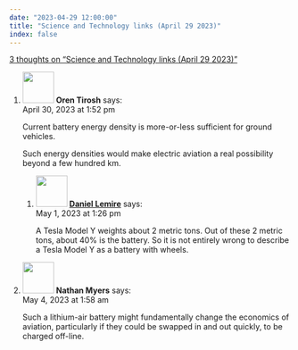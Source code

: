 ```yaml
---
date: "2023-04-29 12:00:00"
title: "Science and Technology links (April 29 2023)"
index: false
---
```


[3 thoughts on &ldquo;Science and Technology links (April 29 2023)&rdquo;](/lemire/blog/2023/04-29-science-and-technology-links-april-29-2023)

<ol class="comment-list">
<li id="comment-651410" class="comment even thread-even depth-1 parent">
<div class="comment-author vcard">
<img alt src="https://secure.gravatar.com/avatar/5e02c014b9ae0d4964d09a998780074f?s=56&#038;d=mm&#038;r=g" srcset="https://secure.gravatar.com/avatar/5e02c014b9ae0d4964d09a998780074f?s=112&#038;d=mm&#038;r=g 2x" class="avatar avatar-56 photo" height="56" width="56" decoding="async" /> <b class="fn">Oren Tirosh</b> <span class="says">says:</span> </div>
<div class="comment-metadata"><time datetime="2023-04-30T13:52:10+00:00">April 30, 2023 at 1:52 pm</time></a> </div>
<div class="comment-content">
<p>Current battery energy density is more-or-less sufficient for ground vehicles.</p>
<p>Such energy densities would make electric aviation a real possibility beyond a few hundred km.</p>
</div>
<ol class="children">
<li id="comment-651421" class="comment byuser comment-author-lemire bypostauthor odd alt depth-2">
<div class="comment-author vcard">
<img alt src="https://secure.gravatar.com/avatar/2ca999bef9535950f5b84281a4dab006?s=56&#038;d=mm&#038;r=g" srcset="https://secure.gravatar.com/avatar/2ca999bef9535950f5b84281a4dab006?s=112&#038;d=mm&#038;r=g 2x" class="avatar avatar-56 photo" height="56" width="56" decoding="async" /> <b class="fn"><a href="https://lemire.me/en/" class="url" rel="ugc">Daniel Lemire</a></b> <span class="says">says:</span> </div>
<div class="comment-metadata"><time datetime="2023-05-01T13:26:57+00:00">May 1, 2023 at 1:26 pm</time></a> </div>
<div class="comment-content">
<p>A Tesla Model Y weights about 2 metric tons. Out of these 2 metric tons, about 40% is the battery. So it is not entirely wrong to describe a Tesla Model Y as a battery with wheels.</p>
</div>
</li>
</ol>
</li>
<li id="comment-651484" class="comment even thread-odd thread-alt depth-1">
<div class="comment-author vcard">
<img alt src="https://secure.gravatar.com/avatar/335f4863ad3e7c521d63e242ab2886e0?s=56&#038;d=mm&#038;r=g" srcset="https://secure.gravatar.com/avatar/335f4863ad3e7c521d63e242ab2886e0?s=112&#038;d=mm&#038;r=g 2x" class="avatar avatar-56 photo" height="56" width="56" loading="lazy" decoding="async" /> <b class="fn">Nathan Myers</b> <span class="says">says:</span> </div>
<div class="comment-metadata"><time datetime="2023-05-04T01:58:28+00:00">May 4, 2023 at 1:58 am</time></a> </div>
<div class="comment-content">
<p>Such a lithium-air battery might fundamentally change the economics of aviation, particularly if they could be swapped in and out quickly, to be charged off-line.</p>
</div>
</li>
</ol>
